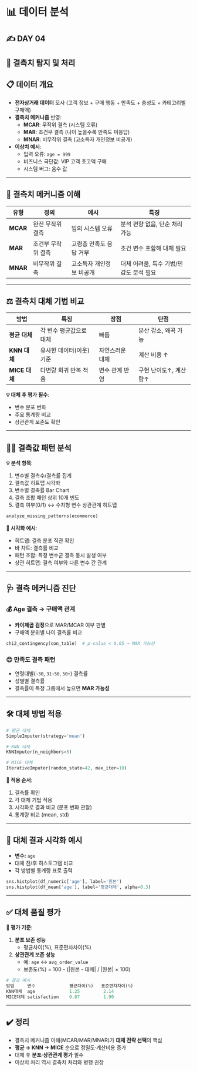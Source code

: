 # 📊 데이터 분석

## ✍️ DAY 04

## 🔎 결측치 탐지 및 처리

## 📋 데이터 개요

- **전자상거래 데이터** 모사 (고객 정보 + 구매 행동 + 만족도 + 충성도 + 카테고리별 구매액)
- **결측치 메커니즘** 반영:
    - **MCAR**: 무작위 결측 (시스템 오류)
    - **MAR**: 조건부 결측 (나이 높을수록 만족도 미응답)
    - **MNAR**: 비무작위 결측 (고소득자 개인정보 비공개)
- **이상치 예시**:
    - 입력 오류: `age = 999`
    - 비즈니스 극단값: VIP 고객 초고액 구매
    - 시스템 버그: 음수 값

---

## 🤔 결측치 메커니즘 이해

| 유형 | 정의 | 예시 | 특징 |
| --- | --- | --- | --- |
| **MCAR** | 완전 무작위 결측 | 임의 시스템 오류 | 분석 편향 없음, 단순 처리 가능 |
| **MAR** | 조건부 무작위 결측 | 고령층 만족도 응답 거부 | 조건 변수 포함해 대체 필요 |
| **MNAR** | 비무작위 결측 | 고소득자 개인정보 비공개 | 대체 어려움, 특수 기법/민감도 분석 필요 |

---

## ⚖️ 결측치 대체 기법 비교

| 방법 | 특징 | 장점 | 단점 |
| --- | --- | --- | --- |
| **평균 대체** | 각 변수 평균값으로 대체 | 빠름 | 분산 감소, 왜곡 가능 |
| **KNN 대체** | 유사한 데이터(이웃) 기준 | 자연스러운 대체 | 계산 비용 ↑ |
| **MICE 대체** | 다변량 회귀 반복 적용 | 변수 관계 반영 | 구현 난이도↑, 계산량↑ |

**💡 대체 후 평가 필수**:

- 변수 분포 변화
- 주요 통계량 비교
- 상관관계 보존도 확인

---

## 🕵️‍♀️ 결측값 패턴 분석

**💡 분석 항목**:

1. 변수별 결측수/결측률 집계
2. 결측값 히트맵 시각화
3. 변수별 결측률 Bar Chart
4. 결측 조합 패턴 상위 10개 빈도
5. 결측 여부(0/1) ↔ 수치형 변수 상관관계 히트맵

```python
analyze_missing_patterns(ecommerce)
```

**📝 시각화 예시**:

- 히트맵: 결측 분포 직관 확인
- 바 차트: 결측률 비교
- 패턴 조합: 특정 변수군 결측 동시 발생 여부
- 상관 히트맵: 결측 여부와 다른 변수 간 관계

---

## 🩺 결측 메커니즘 진단

### 💰 Age 결측 → 구매액 관계

- **카이제곱 검정**으로 MAR/MCAR 여부 판별
- 구매액 분위별 나이 결측률 비교

```python
chi2_contingency(con_table)  # p-value < 0.05 → MAR 가능성
```

### 😊 만족도 결측 패턴

- 연령대별(`~30`, `31~50`, `50+`) 결측률
- 성별별 결측률
- 결측률이 특정 그룹에서 높으면 **MAR 가능성**

---

## 🛠️ 대체 방법 적용

```python
# 평균 대체
SimpleImputer(strategy='mean')

# KNN 대체
KNNImputer(n_neighbors=5)

# MICE 대체
IterativeImputer(random_state=42, max_iter=10)
```

**📜 적용 순서**:

1. 결측률 확인
2. 각 대체 기법 적용
3. 시각화로 결과 비교 (분포 변화 관찰)
4. 통계량 비교 (mean, std)

---

## 📝 대체 결과 시각화 예시

- **변수:** `age`
- 대체 전/후 히스토그램 비교
- 각 방법별 통계량 표로 출력

```python
sns.histplot(df_numeric['age'], label='원본')
sns.histplot(df_mean['age'], label='평균대체', alpha=0.3)
```

---

## ✅ 대체 품질 평가

**📏 평가 기준**:

1. **분포 보존 성능**
    - 평균차이(%), 표준편차차이(%)
2. **상관관계 보존 성능**
    - 예: `age` ↔ `avg_order_value`
    - 보존도(%) = 100 - (|원본 - 대체| / |원본| × 100)

```python
# 결과 예시
방법     변수             평균차이(%)   표준편차차이(%)
KNN대체  age             1.25         2.14
MICE대체 satisfaction    0.87         1.90
```

---

## ✔️ 정리

- 결측치 메커니즘 이해(MCAR/MAR/MNAR)가 **대체 전략 선택**의 핵심
- **평균 → KNN → MICE** 순으로 정밀도·계산비용 증가
- 대체 후 **분포·상관관계 평가** 필수
- 이상치 처리 역시 결측치 처리와 병행 권장